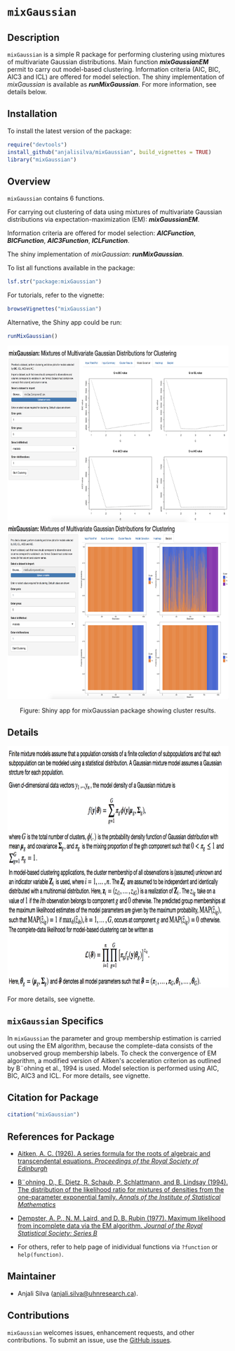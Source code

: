 # `mixGaussian`

## Description
`mixGaussian` is a simple R package for performing clustering using mixtures of multivariate Gaussian distributions. Main function __*mixGaussianEM*__ permit to carry out model-based clustering. Information criteria (AIC, BIC, AIC3 and ICL) are offered for model selection. The shiny implementation of *mixGaussian* is available as __*runMixGaussian*__. For more information, see details below.  

## Installation

To install the latest version of the package:

``` r
require("devtools")
install_github("anjalisilva/mixGaussian", build_vignettes = TRUE)
library("mixGaussian")
```


## Overview

`mixGaussian` contains 6 functions. 

For carrying out clustering of data using mixtures of multivariate Gaussian distributions via expectation-maximization (EM): __*mixGaussianEM*__. 

Information criteria are offered for model selection: __*AICFunction*__, __*BICFunction*__, __*AIC3Function*__, __*ICLFunction*__. 

The shiny implementation of *mixGaussian*: __*runMixGaussian*__. 

To list all functions available in the package: 

``` r
lsf.str("package:mixGaussian")
```

For tutorials, refer to the vignette:

``` r
browseVignettes("mixGaussian")
```

Alternative, the Shiny app could be run:
``` r
runMixGaussian()
```

<div style="text-align:center"><img src="inst/extdata/ShinyLinePlot.png" alt="ShinyLinePlot" width="600" height="400"/>

<div style="text-align:center"><img src="inst/extdata/ShinyBarPlotsShiny.png" alt="ShinyBarPlotsShiny" width="600" height="400"/>
  
 Figure: Shiny app for mixGaussian package showing cluster results.

<div style="text-align:left">
<div style="text-align:left">


## Details

<div style="text-align:left"><img src="inst/extdata/MixtureGaussian.png" alt="MixtureGaussian" width="750" height="550"/>

<div style="text-align:left">
<div style="text-align:left">

For more details, see vignette.

## `mixGaussian` Specifics

In `mixGaussian` the parameter and group membership estimation is carried out using the EM algorithm, because the complete-data consists of the unobserved group membership labels. To check the convergence of EM algorithm, a modified version of Aitken's acceleration criterion as outlined by B¨ohning et al., 1994 is used. Model selection is performed using AIC, BIC, AIC3 and ICL. For more details, see vignette.


## Citation for Package
``` r
citation("mixGaussian")
```

## References for Package

* [Aitken, A. C. (1926). A series formula for the roots of algebraic and transcendental equations. *Proceedings of the Royal Society of Edinburgh*](https://www.cambridge.org/core/journals/proceedings-of-the-royal-society-of-edinburgh/article/iiia-series-formula-for-the-roots-of-algebraic-and-transcendental-equations/0CC96A97C8B634E2730F5208E506E6A9)

* [B¨ohning, D., E. Dietz, R. Schaub, P. Schlattmann, and B. Lindsay (1994). The distribution of the likelihood ratio for mixtures of densities from the one-parameter exponential family. *Annals of the Institute of Statistical Mathematics*](https://link.springer.com/article/10.1007/BF01720593)

* [Dempster, A. P., N. M. Laird, and D. B. Rubin (1977). Maximum likelihood from incomplete data via the EM algorithm. *Journal of the Royal Statistical Society: Series B*](https://www.ece.iastate.edu/~namrata/EE527_Spring08/Dempster77.pdf)

* For others, refer to help page of inidividual functions via `?function` or `help(function)`.


## Maintainer

* Anjali Silva (anjali.silva@uhnresearch.ca). 


## Contributions

`mixGaussian` welcomes issues, enhancement requests, and other contributions. To submit an issue, use the [GitHub issues](https://github.com/anjalisilva/mixGaussian/issues).

